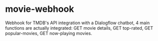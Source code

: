 # movie-webhook

Webhook for TMDB's API integration with a Dialogflow chatbot, 4 main functions are actually integrated: GET movie details, GET top-rated,
GET popular-movies, GET now-playing movies.
